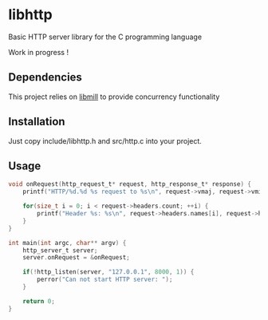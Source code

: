 # libhttp

Basic HTTP server library for the C programming language

Work in progress !

## Dependencies

This project relies on [libmill](https://github.com/sustrik/libmill) to provide concurrency functionality

## Installation

Just copy include/libhttp.h and src/http.c into your project.

## Usage

```c
void onRequest(http_request_t* request, http_response_t* response) {
	printf("HTTP/%d.%d %s request to %s\n", request->vmaj, request->vmin, request->method, request->uri);

	for(size_t i = 0; i < request->headers.count; ++i) {
		printf("Header %s: %s\n", request->headers.names[i], request->headers.values[i]);
	}
}

int main(int argc, char** argv) {
	http_server_t server;
	server.onRequest = &onRequest;

	if(!http_listen(server, "127.0.0.1", 8000, 1)) {
		perror("Can not start HTTP server: ");
	}

	return 0;
}
```
